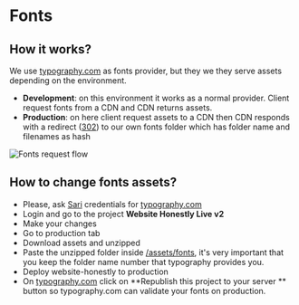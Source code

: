 # Fonts

## How it works?
We use [typography.com](https://www.typography.com/) as fonts provider, but they we they serve assets depending on the environment.

- **Development**: on this environment it works as a normal provider. Client request fonts from a CDN and CDN returns assets.
- **Production**: on here client request assets to a CDN then CDN responds with a redirect ([302](https://http.cat/302)) to our own fonts folder which has folder name and filenames as hash

![Fonts request flow](https://docs.google.com/drawings/d/e/2PACX-1vQ485rcVaXuqdC3IxOjEjOUvzos5rr4dRjGTb_n5i4_iLE3AAUKQgKBvdH6iicQpDBiPjDnB0sNRi4a/pub?w=960&h=720)

## How to change fonts assets?

- Please, ask [Sari](mailto:sari.griffiths@red-badger.com) credentials for [typography.com](https://www.typography.com/)
- Login and go to the project **Website Honestly Live v2**
- Make your changes
- Go to production tab
- Download assets and unzipped
- Paste the unzipped folder inside [/assets/fonts](./assets/fonts), it's very important that you keep the folder name number that typography provides you.
- Deploy website-honestly to production
- On [typography.com](https://www.typography.com/) click on **Republish this project to your server
 ** button so typography.com can validate your fonts on production.
 
